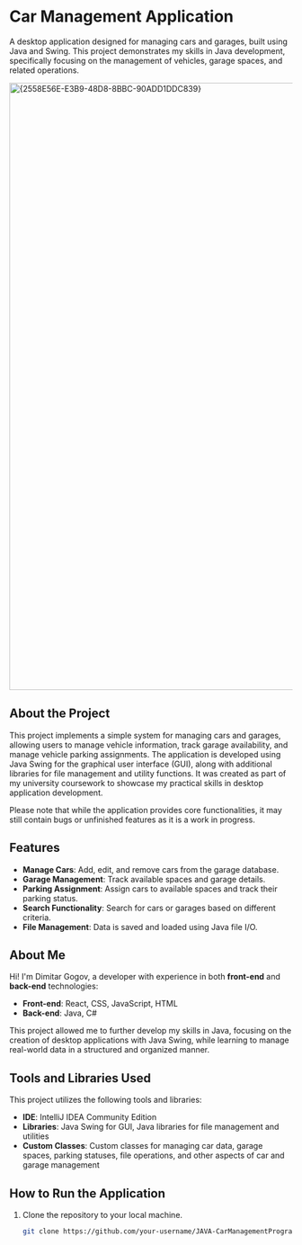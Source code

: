 # Car Management Application
A desktop application designed for managing cars and garages, built using Java and Swing. This project demonstrates my skills in Java development, specifically focusing on the management of vehicles, garage spaces, and related operations.

<img width="1920" height="1080" alt="{2558E56E-E3B9-48D8-8BBC-90ADD1DDC839}" src="https://github.com/user-attachments/assets/f68a5820-aed5-401f-8f1e-d8c43304f47a" />


## About the Project
This project implements a simple system for managing cars and garages, allowing users to manage vehicle information, track garage availability, and manage vehicle parking assignments. The application is developed using Java Swing for the graphical user interface (GUI), along with additional libraries for file management and utility functions. It was created as part of my university coursework to showcase my practical skills in desktop application development.

Please note that while the application provides core functionalities, it may still contain bugs or unfinished features as it is a work in progress.

## Features
- **Manage Cars**: Add, edit, and remove cars from the garage database.
- **Garage Management**: Track available spaces and garage details.
- **Parking Assignment**: Assign cars to available spaces and track their parking status.
- **Search Functionality**: Search for cars or garages based on different criteria.
- **File Management**: Data is saved and loaded using Java file I/O.

## About Me  
Hi! I'm Dimitar Gogov, a developer with experience in both **front-end** and **back-end** technologies:  
- **Front-end**: React, CSS, JavaScript, HTML  
- **Back-end**: Java, C#  

This project allowed me to further develop my skills in Java, focusing on the creation of desktop applications with Java Swing, while learning to manage real-world data in a structured and organized manner.

## Tools and Libraries Used  
This project utilizes the following tools and libraries:  
- **IDE**: IntelliJ IDEA Community Edition  
- **Libraries**: Java Swing for GUI, Java libraries for file management and utilities  
- **Custom Classes**: Custom classes for managing car data, garage spaces, parking statuses, file operations, and other aspects of car and garage management  

## How to Run the Application  
1. Clone the repository to your local machine.
   ```bash
   git clone https://github.com/your-username/JAVA-CarManagementProgram.git
